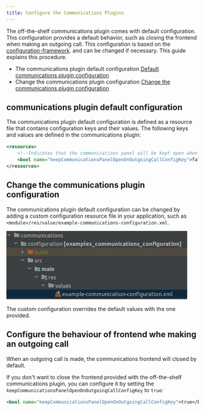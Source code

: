 ```yaml
---
title: Configure the Communications Plugins
---
```


The off-the-shelf communications plugin comes with default configuration. This configuration provides a
default behavior, such as closing the frontend when making an outgoing call. This configuration 
is based on the [configuration-framework](/tomtom-indigo/documentation/tutorials-and-examples/customization/use-the-configuration-framework).
and can be changed if necessary. This guide explains this procedure.

- The communications plugin default configuration [Default communications plugin configuration](communications-plugin-default-configuration)
- Change the communications plugin configuration [Change the communications plugin configuration](change-the-communications-plugin-configuration)

## communications plugin default configuration

The communications plugin default configuration is defined as a resource file that contains configuration 
keys and their values. The following keys and values are defined in the communications plugin:

```xml
<resources>
    <!--Indicates that the communications panel will be kept open when starting an outgoing call. By default it is set to false-->
    <bool name="keepCommunicationsPanelOpenOnOutgoingCallConfigKey">false</bool>
</resources>
```

## Change the communications plugin configuration

The communications plugin default configuration can be changed by adding a custom configuration resource file
in your application, such as `<module>/res/value/example-communications-configuration.xml`. 

![communications configuration](images/communications_configuration_file.png)

The custom configuration overrides the default values with the one provided.

## Configure the behaviour of frontend whe making an outgoing call

When an outgoing call is made, the communications frontend will closed by default. 

If you don't want to close the frontend provided with the off-the-shelf communications plugin, you 
can configure it by setting the
`keepCommunicationsPanelOpenOnOutgoingCallConfigKey` to `true`: 

```xml 
<bool name="keepCommunicationsPanelOpenOnOutgoingCallConfigKey">true</bool>
```
